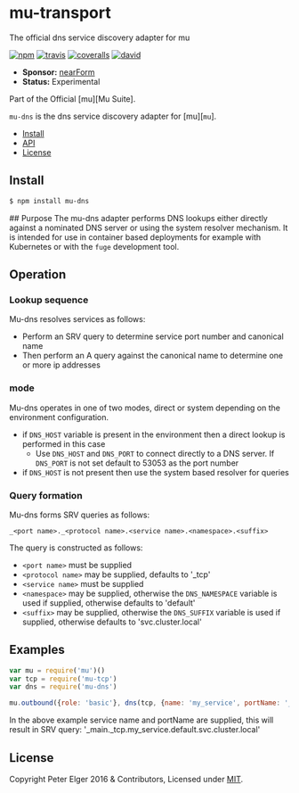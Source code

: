# mu-transport

The official dns service discovery adapter for mu

[![npm][npm-badge]][npm-url]
[![travis][travis-badge]][travis-url]
[![coveralls][coveralls-badge]][coveralls-url]
[![david][david-badge]][david-url]

- __Sponsor:__ [nearForm][sponsor]
- __Status:__ Experimental

Part of the Official [mu][Mu Suite].

`mu-dns` is the dns service discovery adapter for [mu][`mu`].


* [Install](#install)
* [API](#api)
* [License](#license)


## Install

```sh
$ npm install mu-dns
```

## Purpose
The mu-dns adapter performs DNS lookups either directly against a nominated DNS server or using the system resolver mechanism. It is intended for use in container based deployments for example with Kubernetes or with the `fuge` development tool.

## Operation

### Lookup sequence
Mu-dns resolves services as follows:

* Perform an SRV query to determine service port number and canonical name
* Then perform an A query against the canonical name to determine one or more ip addresses

### mode
Mu-dns operates in one of two modes, direct or system depending on the environment configuration.

* if `DNS_HOST` variable is present in the environment then a direct lookup is performed in this case
  * Use `DNS_HOST` and `DNS_PORT` to connect directly to a DNS server. If `DNS_PORT` is not set default to 53053 as the port number
* if `DNS_HOST` is not present then use the system based resolver for queries

### Query formation
Mu-dns forms SRV queries as follows:

```
_<port name>._<protocol name>.<service name>.<namespace>.<suffix>
```

The query is constructed as follows:

* `<port name>` must be supplied
* `<protocol name>` may be supplied, defaults to '_tcp'
* `<service name>` must be supplied
* `<namespace>` may be supplied, otherwise the `DNS_NAMESPACE` variable is used if supplied, otherwise defaults to 'default'
* `<suffix>` may be supplied, otherwise the `DNS_SUFFIX` variable is used if supplied, otherwise defaults to 'svc.cluster.local'


## Examples

```javascript
var mu = require('mu')()
var tcp = require('mu-tcp')
var dns = require('mu-dns')

mu.outbound({role: 'basic'}, dns(tcp, {name: 'my_service', portName: '_main'}))
```

In the above example service name and portName are supplied, this will result in SRV query: '_main._tcp.my_service.default.svc.cluster.local'


## License
Copyright Peter Elger 2016 & Contributors, Licensed under [MIT][].


[mu]: https://github.com/apparatus/mu
[travis-badge]: https://travis-ci.org/apparatus/mu.svg?branch=master
[travis-url]: https://travis-ci.org/apparatus/mu
[npm-badge]: https://badge.fury.io/js/mu.svg
[npm-url]: https://npmjs.org/package/mu
[logo-url]: https://raw.githubusercontent.com/apparatus/mu/master/assets/mu.png
[coveralls-badge]: https://coveralls.io/repos/apparatus/mu/badge.svg?branch=master
[coveralls-url]: https://coveralls.io/github/apparatus/mu?branch=master
[david-badge]: https://david-dm.org/apparatus/mu.svg
[david-url]: https://david-dm.org/apparatus/mu?path=packages/mu-transport
[sponsor]: http://nearform.com
[MIT]: ./LICENSE
